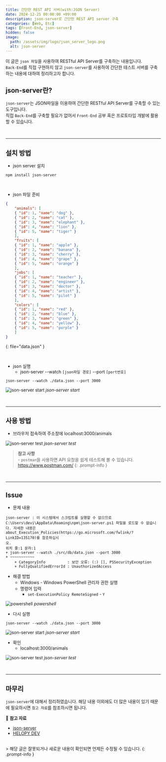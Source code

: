```yaml
---
title: 간단한 REST API 서버(with:JSON Server)
date: 2024-12-25 00:00:00 +09:00
description: json-server로 간단한 REST API server 구축
categories: [Web, Etc]
tags: [Front-End, json-server]
hidden: false
image:
  path: /assets/img/logo/json_server_logo.png
  alt: json-server
---
```



이 글은 `json 파일`을 사용하여 RESTful API Server를 구축하는 내용입니다.<br/>
`Back-End`를 직접 구현하지 않고 `json-server`를 사용하여 간단한 테스트 서버를 구축하는 내용에  대하여 정리하고자 합니다.

## json-server란?
`json-server`는 JSON파일을 이용하여 간단한 RESTful API Server를 구축할 수 있는 도구입니다.<br/>
직접 `Back-End`를 구축할 필요가 없어서 `Front-End` 공부 혹은 프로토타입 개발에 활용할 수 있습니다.

<br/>

---

## 설치 방법

- json server 설치

```shell
npm install json-server
```
<br/>

- json 파일 준비
 
```json
{
    "animals": [
    { "id": 1, "name": "dog" },
    { "id": 2, "name": "cat" },
    { "id": 3, "name": "elephant" },
    { "id": 4, "name": "lion" },
    { "id": 5, "name": "tiger" }
    ],
    "fruits": [
    { "id": 1, "name": "apple" },
    { "id": 2, "name": "banana" },
    { "id": 3, "name": "cherry" },
    { "id": 4, "name": "grape" },
    { "id": 5, "name": "orange" }
    ],
    "jobs": [
    { "id": 1, "name": "teacher" },
    { "id": 2, "name": "engineer" },
    { "id": 3, "name": "doctor" },
    { "id": 4, "name": "artist" },
    { "id": 5, "name": "pilot" }
    ],
    "colors": [
    { "id": 1, "name": "red" },
    { "id": 2, "name": "blue" },
    { "id": 3, "name": "green" },
    { "id": 4, "name": "yellow" },
    { "id": 5, "name": "purple" }
    ]
}
```
{: file="data.json" }

<br/>

- json 실행
  - json-server --watch `[json파일 경로]` --port `[port번호]`

```shell
json-server --watch ./data.json --port 3000
```


![json-server start](/assets/img/posts/web/etc/json_server/json_server_02.png)
_json-server start_

<br/>

---

## 사용 방법
- 브라우저 접속하여 주소창에 localhost:3000/animals

![json-server test](/assets/img/posts/web/etc/json_server/json_server_03.png)
_json-server test_

> **참고 사항**<br/>
>  \- `postman`을 사용하면 API 요청을 쉽게 테스트해 볼 수 있습니다.<br/>
> <https://www.postman.com/>
{: .prompt-info }

<br/>

---

## Issue
- 문제 내용
  
```shell
json-server : 이 시스템에서 스크립트를 실행할 수 없으므로 C:\Users\devi\AppData\Roaming\npm\json-server.ps1 파일을 로드할 수 없습니다. 자세한 내용은 about_Execution_Policies(https://go.microsoft.com/fwlink/?LinkID=135170)를 참조하십시
오.
위치 줄:1 문자:1
+ json-server --watch ./src/db/data.json --port 3000
+ ~~~~~~~~~~~
    + CategoryInfo          : 보안 오류: (:) [], PSSecurityException
    + FullyQualifiedErrorId : UnauthorizedAccess
```

- 해결 방법
  - Windows - Windows PowerShell 관리자 권한 실행
  - 명령어 입력
    - `set-ExecutionPolicy RemoteSigned` - `Y`

![powershell](/assets/img/posts/web/etc/json_server/json_server_01.png)
_powershell_

 - 다시 실행

```shell
json-server --watch ./data.json --port 3000
```

![json-server start](/assets/img/posts/web/etc/json_server/json_server_02.png)
_json-server start_

 - 확인
   - localhost:3000/animals
  
![json-server test](/assets/img/posts/web/etc/json_server/json_server_03.png)
_json-server test_

<br/>

---

## 마무리

`json-server`에 대해서 정리하였습니다. 해당 내용 이외에도 더 많은 내용이 있기 때문에 필요하시면 `참고 자료`를 참조하시면 됩니다.


📑 **참고 자료**
- [json-server](https://www.npmjs.com/package/json-server)
- [HELOPY DEV](https://www.heropy.dev/p/zZdlXx)


<br/>
> 해당 글은 잘못되거나 새로운 내용이 확인되면 언제든 수정될 수 있습니다.
{: .prompt-info }
<br/>
